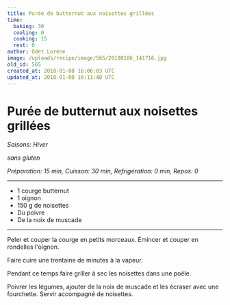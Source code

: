 ```yaml
---
title: Purée de butternut aux noisettes grillées
time:
  baking: 30
  cooling: 0
  cooking: 15
  rest: 0
author: Odet Lorène
image: /uploads/recipe/image/565/20180106_141716.jpg
old_id: 565
created_at: 2018-01-08 16:06:03 UTC
updated_at: 2018-01-08 16:11:48 UTC
---
```


# Purée de butternut aux noisettes grillées

_Saisons: Hiver_

_sans gluten_

_Préparation: 15 min, Cuisson: 30 min, Refrigération: 0 min, Repos: 0_

---

- 1 courge butternut
- 1 oignon
- 150 g de noisettes
- Du poivre
- De la noix de muscade

---

Peler et couper la courge en petits morceaux. Émincer et couper en rondelles l'oignon.

Faire cuire une trentaine de minutes à la vapeur.

Pendant ce temps faire griller à sec les noisettes dans une poêle.

Poivrer les légumes, ajouter de la noix de muscade et les écraser avec une fourchette. Servir accompagné de noisettes.

